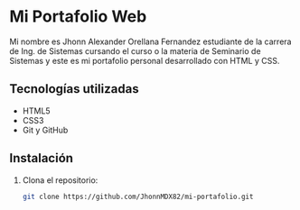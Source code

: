 # Mi Portafolio Web

Mi nombre es Jhonn Alexander Orellana Fernandez estudiante de la carrera de Ing. de Sistemas cursando el curso o la materia de Seminario de Sistemas y este es mi portafolio personal desarrollado con HTML y CSS.

## Tecnologías utilizadas
- HTML5
- CSS3
- Git y GitHub

## Instalación
1. Clona el repositorio:
   ```sh
   git clone https://github.com/JhonnMDX82/mi-portafolio.git